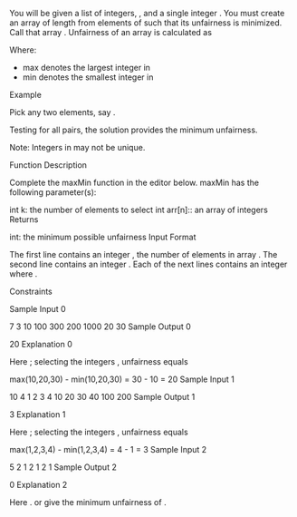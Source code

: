 You will be given a list of integers, , and a single integer . You must create an array of length  from elements of  such that its unfairness is minimized. Call that array . Unfairness of an array is calculated as

Where:
- max denotes the largest integer in 
- min denotes the smallest integer in 

Example



Pick any two elements, say .

Testing for all pairs, the solution  provides the minimum unfairness.

Note: Integers in  may not be unique.

Function Description

Complete the maxMin function in the editor below.
maxMin has the following parameter(s):

int k: the number of elements to select
int arr[n]:: an array of integers
Returns

int: the minimum possible unfairness
Input Format

The first line contains an integer , the number of elements in array .
The second line contains an integer .
Each of the next  lines contains an integer  where .

Constraints




Sample Input 0

7
3
10
100
300
200
1000
20
30
Sample Output 0

20
Explanation 0

Here ; selecting the  integers , unfairness equals

max(10,20,30) - min(10,20,30) = 30 - 10 = 20
Sample Input 1

10
4
1
2
3
4
10
20
30
40
100
200
Sample Output 1

3
Explanation 1

Here ; selecting the  integers , unfairness equals

max(1,2,3,4) - min(1,2,3,4) = 4 - 1 = 3
Sample Input 2

5
2
1
2
1
2
1
Sample Output 2

0
Explanation 2

Here .  or  give the minimum unfairness of .